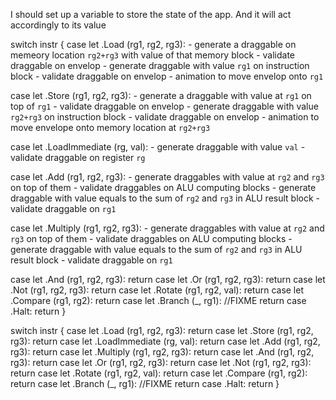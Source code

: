 I should set up a variable to store the state of the app. And it will act accordingly to its value

switch instr {
case let .Load           (rg1, rg2, rg3):
    - generate a draggable on memeory location `rg2+rg3` with value of that memory block
    - validate draggable on envelop
    - generate draggable with value `rg1` on instruction block
    - validate draggable on envelop
    - animation to move envelop onto `rg1`

case let .Store          (rg1, rg2, rg3):
    - generate a draggable with value at `rg1` on top of `rg1`
    - validate draggable on envelop
    - generate draggable with value `rg2+rg3` on instruction block
    - validate draggable on envelop
    - animation to move envelope onto memory location at `rg2+rg3`

case let .LoadImmediate  (rg, val):
    - generate draggable with value `val`
    - validate draggable on register `rg`

case let .Add            (rg1, rg2, rg3):
    - generate draggables with value at `rg2` and `rg3` on top of them
    - validate draggables on ALU computing blocks
    - generate draggable with value equals to the sum of `rg2` and `rg3` in ALU result block
    - validate draggable on `rg1`

case let .Multiply       (rg1, rg2, rg3):
    - generate draggables with value at `rg2` and `rg3` on top of them
    - validate draggables on ALU computing blocks
    - generate draggable with value equals to the sum of `rg2` and `rg3` in ALU result block
    - validate draggable on `rg1`

case let .And            (rg1, rg2, rg3):
    return
case let .Or             (rg1, rg2, rg3):
    return
case let .Not            (rg1, rg2, rg3):
    return
case let .Rotate         (rg1, rg2, val):
    return
case let .Compare        (rg1, rg2):
    return
case let .Branch         (_, rg1): //FIXME
    return
case .Halt:
    return
}




switch instr {
case let .Load           (rg1, rg2, rg3):
return
case let .Store          (rg1, rg2, rg3):
return
case let .LoadImmediate  (rg, val):
return
case let .Add            (rg1, rg2, rg3):
return
case let .Multiply       (rg1, rg2, rg3):
return
case let .And            (rg1, rg2, rg3):
return
case let .Or             (rg1, rg2, rg3):
return
case let .Not            (rg1, rg2, rg3):
return
case let .Rotate         (rg1, rg2, val):
return
case let .Compare        (rg1, rg2):
return
case let .Branch         (_, rg1): //FIXME
return
case .Halt:
return
}